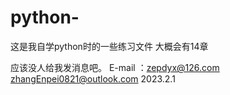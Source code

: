 # python-
这是我自学python时的一些练习文件
大概会有14章


应该没人给我发消息吧。
E-mail ：zepdyx@126.com
         zhangEnpei0821@outlook.com
                                                                                                                                  2023.2.1
